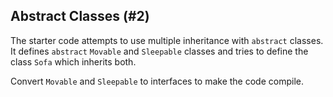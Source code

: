 ## Abstract Classes (#2)

The starter code attempts to use multiple inheritance with `abstract` classes.
It defines `abstract` `Movable` and `Sleepable` classes and tries to define
the class `Sofa` which inherits both.

Convert `Movable` and `Sleepable` to interfaces to make the code compile.
